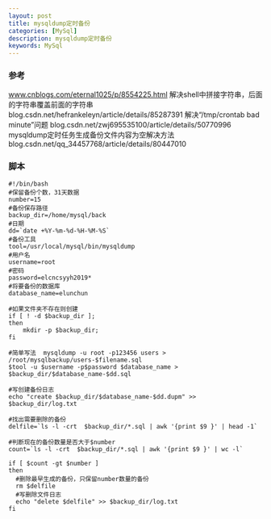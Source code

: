 ```yaml
---
layout: post
title: mysqldump定时备份
categories: [MySql]
description: mysqldump定时备份
keywords: MySql
---
```


### 参考


www.cnblogs.com/eternal1025/p/8554225.html
解决shell中拼接字符串，后面的字符串覆盖前面的字符串 blog.csdn.net/hefrankeleyn/article/details/85287391
解决“/tmp/crontab bad minute”问题 blog.csdn.net/zwj695535100/article/details/50770996
mysqldump定时任务生成备份文件内容为空解决方法 blog.csdn.net/qq_34457768/article/details/80447010



### 脚本

```shell
#!/bin/bash
#保留备份个数，31天数据
number=15
#备份保存路径
backup_dir=/home/mysql/back
#日期
dd=`date +%Y-%m-%d-%H-%M-%S`
#备份工具
tool=/usr/local/mysql/bin/mysqldump
#用户名
username=root
#密码
password=elcncsyyh2019*
#将要备份的数据库
database_name=elunchun

#如果文件夹不存在则创建
if [ ! -d $backup_dir ]; 
then     
    mkdir -p $backup_dir; 
fi

#简单写法  mysqldump -u root -p123456 users > /root/mysqlbackup/users-$filename.sql
$tool -u $username -p$password $database_name > $backup_dir/$database_name-$dd.sql

#写创建备份日志
echo "create $backup_dir/$database_name-$dd.dupm" >> $backup_dir/log.txt

#找出需要删除的备份
delfile=`ls -l -crt  $backup_dir/*.sql | awk '{print $9 }' | head -1`

#判断现在的备份数量是否大于$number
count=`ls -l -crt  $backup_dir/*.sql | awk '{print $9 }' | wc -l`

if [ $count -gt $number ]
then
  #删除最早生成的备份，只保留number数量的备份
  rm $delfile
  #写删除文件日志
  echo "delete $delfile" >> $backup_dir/log.txt
fi
```
